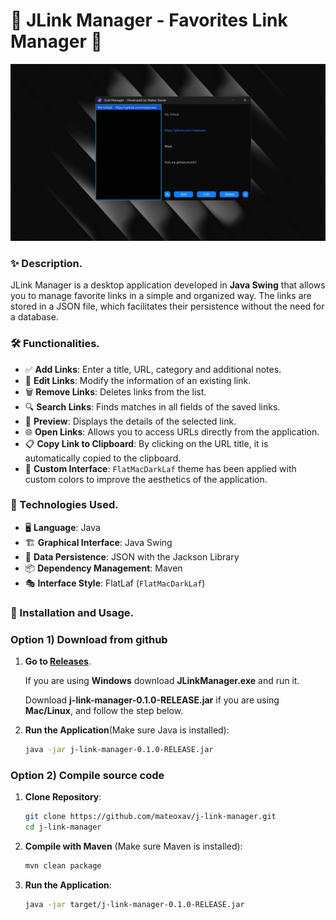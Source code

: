 # 🚀 JLink Manager - Favorites Link Manager 🔗

![JLink Manager](./screenshot1.jpg)
### ✨ Description.

JLink Manager is a desktop application developed in **Java Swing** that allows you to manage favorite links in a simple and organized way. The links are stored in a JSON file, which facilitates their persistence without the need for a database.

### 🛠️ Functionalities.

- ✅ **Add Links**: Enter a title, URL, category and additional notes.
- 🔄 **Edit Links**: Modify the information of an existing link.
- 🗑️ **Remove Links**: Deletes links from the list.
- 🔍 **Search Links**: Finds matches in all fields of the saved links.
- 👀 **Preview**: Displays the details of the selected link.
- 🌐 **Open Links**: Allows you to access URLs directly from the application.
- 📋 **Copy Link to Clipboard**: By clicking on the URL title, it is automatically copied to the clipboard.
- 🎨 **Custom Interface**: `FlatMacDarkLaf` theme has been applied with custom colors to improve the aesthetics of the application.

### 🔧 Technologies Used.

- 🖥️ **Language**: Java
- 🏗️ **Graphical Interface**: Java Swing
- 📂 **Data Persistence**: JSON with the Jackson Library
- 📦 **Dependency Management**: Maven
- 🎭 **Interface Style**: FlatLaf (`FlatMacDarkLaf`)

### 📌 Installation and Usage.
### Option 1) Download from github
1. **Go to [Releases](https://github.com/mateoxav/j-link-manager/releases/tag/0.1.0)**.

   If you are using **Windows** download **JLinkManager.exe** and run it.
   
   Download **j-link-manager-0.1.0-RELEASE.jar** if you are using **Mac/Linux**, and follow the step below. 

3. **Run the Application**(Make sure Java is installed): 
   ```sh
   java -jar j-link-manager-0.1.0-RELEASE.jar
   ```
### Option 2) Compile source code
1. **Clone Repository**:
   ```sh
   git clone https://github.com/mateoxav/j-link-manager.git
   cd j-link-manager
   ```
2. **Compile with Maven** (Make sure Maven is installed):
   ```sh
   mvn clean package
   ```
3. **Run the Application**:
   ```sh
   java -jar target/j-link-manager-0.1.0-RELEASE.jar
   ```
